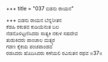 +++
title = "037 ಬಿಡನು ರಾಯನ"

+++
ಬಿಡನು ರಾಯನ ಬೆನ್ನನೀತನ  
ಕೆಡಹಿ ರಕುತವ ಕುಡಿಯೆನುತ ಬಲ  
ನೆಡನೊಳಿಟ್ಟಣಿಸಿದರು ಸಾತ್ಯಕಿ ನಕುಳ ಸಹದೇವ  
ತುಡುಕಿದರು ಪಾಂಚಾಲ ಮತ್ಸ್ಯರ  
ಗಡಣ ಕೈಕಯ ಪಂಚಪಾಂಡವ  
ರಡಸಿದರು ಹೊದಿಸಿದರು ಕಣೆಯಲಿ ರವಿಸುತನ ರಥವ      ॥37॥